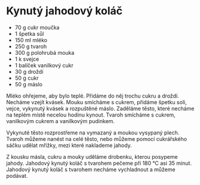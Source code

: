 # Kynutý jahodový koláč

* 70 g cukr moučka
* 1 špetka sůl
* 150 ml mléko
* 250 g tvaroh
* 300 g polohrubá mouka
* 1 k svejce
* 1 balíček vanilkový cukr
* 30 g droždí
* 50 g cukr
* 50 g máslo

Mléko ohřejeme, aby bylo teplé. Přidáme do něj trochu cukru a droždí. Necháme
vzejít kvásek. Mouku smícháme s cukrem, přidáme špetku soli, vejce, vykynutý
kvásek a rozpuštěné máslo. Zaděláme těsto, které necháme na teplém místě
necelou hodinu kynout. Tvaroh smícháme s cukrem, vanilkovým cukrem a vanilkovým pudinkem.

Vykynuté těsto rozprostřeme na vymazaný a moukou vysypaný plech. Tvaroh můžeme
nanést na celé těsto, nebo můžeme pomocí cukrářského sáčku udělat mřížky,
mezi které naklademe jahody.

Z kousku másla, cukru a mouky uděláme drobenku, kterou posypeme jahody.
Jahodový kynutý koláč s tvarohem pečeme při 180 °C asi 35 minut.
Jahodový kynutý koláč s tvarohem necháme vychladnout a můžeme podávat.
